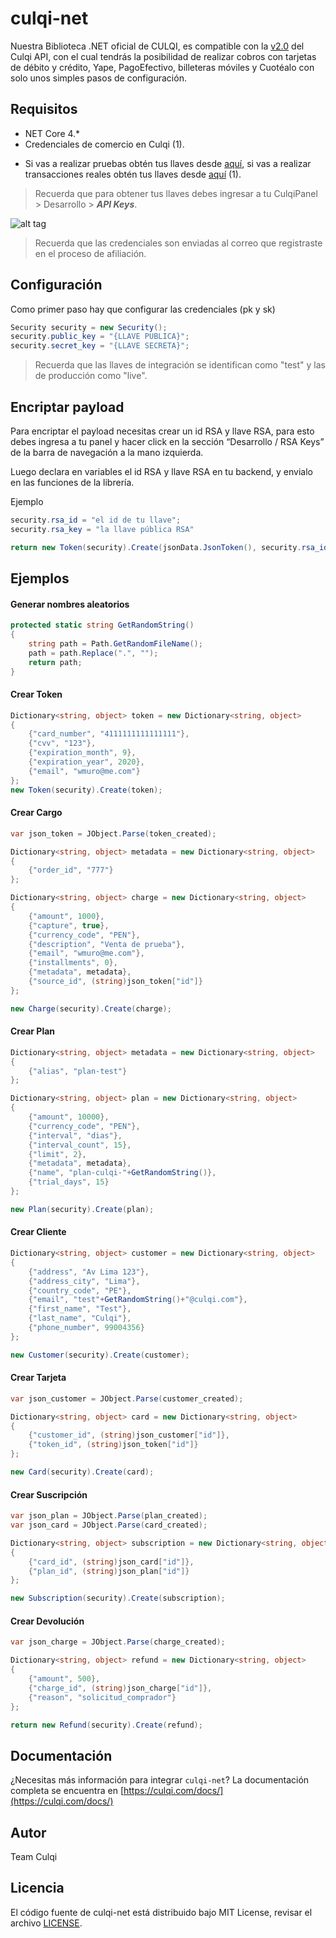 # culqi-net

Nuestra Biblioteca .NET oficial de CULQI, es compatible con la [v2.0](https://culqi.com/api/) del Culqi API, con el cual tendrás la posibilidad de realizar cobros con tarjetas de débito y crédito, Yape, PagoEfectivo, billeteras móviles y Cuotéalo con solo unos simples pasos de configuración.

## Requisitos

- NET Core 4.*
- Credenciales de comercio en Culqi (1).
* Si vas a realizar pruebas obtén tus llaves desde [aquí](https://integ-panel.culqi.com/#/registro), si vas a realizar transacciones reales obtén tus llaves desde [aquí](https://panel.culqi.com/#/registro) (1).

> Recuerda que para obtener tus llaves debes ingresar a tu CulqiPanel > Desarrollo > ***API Keys***.

![alt tag](http://i.imgur.com/NhE6mS9.png)

> Recuerda que las credenciales son enviadas al correo que registraste en el proceso de afiliación.

## Configuración

Como primer paso hay que configurar las credenciales (pk y sk)

```cs
Security security = new Security();
security.public_key = "{LLAVE PUBLICA}";
security.secret_key = "{LLAVE SECRETA}";
```
> Recuerda que las llaves de integración se identifican como "test" y las de producción como "live".

## Encriptar payload

Para encriptar el payload necesitas crear un id RSA y llave RSA, para esto debes ingresa a tu panel y hacer click en la sección “Desarrollo / RSA Keys” de la barra de navegación a la mano izquierda.

Luego declara en variables el id RSA y llave RSA en tu backend, y envialo en las funciones de la librería.

Ejemplo

```c#
security.rsa_id = "el id de tu llave";
security.rsa_key = "la llave pública RSA"

return new Token(security).Create(jsonData.JsonToken(), security.rsa_id, security.rsa_key);
```

## Ejemplos

#### Generar nombres aleatorios

```cs
protected static string GetRandomString()
{
	string path = Path.GetRandomFileName();
	path = path.Replace(".", "");
	return path;
}
```



#### Crear Token

```cs
Dictionary<string, object> token = new Dictionary<string, object>
{
	{"card_number", "4111111111111111"},
	{"cvv", "123"},
	{"expiration_month", 9},
	{"expiration_year", 2020},
	{"email", "wmuro@me.com"}
};
new Token(security).Create(token);
```


#### Crear Cargo

```cs
var json_token = JObject.Parse(token_created);

Dictionary<string, object> metadata = new Dictionary<string, object>
{
	{"order_id", "777"}
};

Dictionary<string, object> charge = new Dictionary<string, object>
{
	{"amount", 1000},
	{"capture", true},
	{"currency_code", "PEN"},
	{"description", "Venta de prueba"},
	{"email", "wmuro@me.com"},
	{"installments", 0},
	{"metadata", metadata},
	{"source_id", (string)json_token["id"]}
};

new Charge(security).Create(charge);
```

#### Crear Plan

```cs
Dictionary<string, object> metadata = new Dictionary<string, object>
{
	{"alias", "plan-test"}
};

Dictionary<string, object> plan = new Dictionary<string, object>
{
	{"amount", 10000},
	{"currency_code", "PEN"},
	{"interval", "dias"},
	{"interval_count", 15},
	{"limit", 2},
	{"metadata", metadata},
	{"name", "plan-culqi-"+GetRandomString()},
	{"trial_days", 15}
};

new Plan(security).Create(plan);
```

#### Crear Cliente

```cs
Dictionary<string, object> customer = new Dictionary<string, object>
{
	{"address", "Av Lima 123"},
	{"address_city", "Lima"},
	{"country_code", "PE"},
	{"email", "test"+GetRandomString()+"@culqi.com"},
	{"first_name", "Test"},
	{"last_name", "Culqi"},
	{"phone_number", 99004356}
};

new Customer(security).Create(customer);
```

#### Crear Tarjeta

```cs
var json_customer = JObject.Parse(customer_created);

Dictionary<string, object> card = new Dictionary<string, object>
{
	{"customer_id", (string)json_customer["id"]},
	{"token_id", (string)json_token["id"]}
};

new Card(security).Create(card);
```

#### Crear Suscripción

```cs
var json_plan = JObject.Parse(plan_created);
var json_card = JObject.Parse(card_created);

Dictionary<string, object> subscription = new Dictionary<string, object>
{
	{"card_id", (string)json_card["id"]},
	{"plan_id", (string)json_plan["id"]}
};

new Subscription(security).Create(subscription);
```

#### Crear Devolución

```cs
var json_charge = JObject.Parse(charge_created);

Dictionary<string, object> refund = new Dictionary<string, object>
{
	{"amount", 500},
	{"charge_id", (string)json_charge["id"]},
	{"reason", "solicitud_comprador"}
};

return new Refund(security).Create(refund);
```

## Documentación
¿Necesitas más información para integrar `culqi-net`? La documentación completa se encuentra en [https://culqi.com/docs/](https://culqi.com/docs/)

## Autor

Team Culqi

## Licencia

El código fuente de culqi-net está distribuido bajo MIT License, revisar el archivo
[LICENSE](https://github.com/culqi/culqi-net/blob/master/LICENSE).

